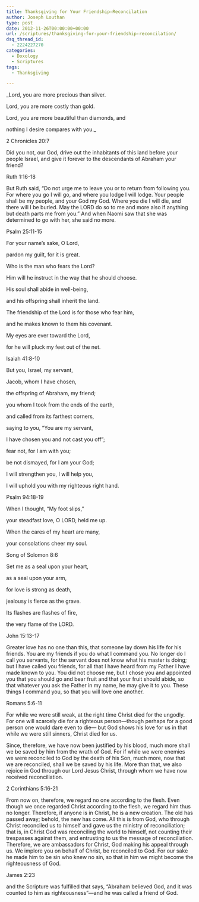 ```yaml
---
title: Thanksgiving for Your Friendship—Reconcilation
author: Joseph Louthan
type: post
date: 2012-11-26T00:00:00+00:00
url: /scriptures/thanksgiving-for-your-friendship-reconcilation/
dsq_thread_id:
  - 2224227270
categories:
  - Doxology
  - Scriptures
tags:
  - Thanksgiving

---
```

_Lord, you are more precious than silver.
  
Lord, you are more costly than gold.
  
Lord, you are more beautiful than diamonds, and
  
nothing I desire compares with you._

2 Chronicles 20:7
  
Did you not, our God, drive out the inhabitants of this land before your people Israel, and give it forever to the descendants of Abraham your friend?

Ruth 1:16-18
  
But Ruth said, “Do not urge me to leave you or to return from following you. For where you go I will go, and where you lodge I will lodge. Your people shall be my people, and your God my God. Where you die I will die, and there will I be buried. May the LORD do so to me and more also if anything but death parts me from you.” And when Naomi saw that she was determined to go with her, she said no more.

Psalm 25:11-15
  
For your name’s sake, O Lord,
  
pardon my guilt, for it is great.
  
Who is the man who fears the Lord?
  
Him will he instruct in the way that he should choose.
  
His soul shall abide in well-being,
  
and his offspring shall inherit the land.
  
The friendship of the Lord is for those who fear him,
  
and he makes known to them his covenant.
  
My eyes are ever toward the Lord,
  
for he will pluck my feet out of the net.

Isaiah 41:8-10
  
But you, Israel, my servant,
  
Jacob, whom I have chosen,
  
the offspring of Abraham, my friend;
  
you whom I took from the ends of the earth,
  
and called from its farthest corners,
  
saying to you, “You are my servant,
  
I have chosen you and not cast you off”;
  
fear not, for I am with you;
  
be not dismayed, for I am your God;
  
I will strengthen you, I will help you,
  
I will uphold you with my righteous right hand.

Psalm 94:18-19
  
When I thought, “My foot slips,”
  
your steadfast love, O LORD, held me up.
  
When the cares of my heart are many,
  
your consolations cheer my soul.

Song of Solomon 8:6
  
Set me as a seal upon your heart,
  
as a seal upon your arm,
  
for love is strong as death,
  
jealousy is fierce as the grave.
  
Its flashes are flashes of fire,
  
the very flame of the LORD.

John 15:13-17
  
Greater love has no one than this, that someone lay down his life for his friends. You are my friends if you do what I command you. No longer do I call you servants, for the servant does not know what his master is doing; but I have called you friends, for all that I have heard from my Father I have made known to you. You did not choose me, but I chose you and appointed you that you should go and bear fruit and that your fruit should abide, so that whatever you ask the Father in my name, he may give it to you. These things I command you, so that you will love one another.

Romans 5:6-11
  
For while we were still weak, at the right time Christ died for the ungodly. For one will scarcely die for a righteous person—though perhaps for a good person one would dare even to die— but God shows his love for us in that while we were still sinners, Christ died for us.
  
Since, therefore, we have now been justified by his blood, much more shall we be saved by him from the wrath of God. For if while we were enemies we were reconciled to God by the death of his Son, much more, now that we are reconciled, shall we be saved by his life. More than that, we also rejoice in God through our Lord Jesus Christ, through whom we have now received reconciliation.

2 Corinthians 5:16-21
  
From now on, therefore, we regard no one according to the flesh. Even though we once regarded Christ according to the flesh, we regard him thus no longer. Therefore, if anyone is in Christ, he is a new creation. The old has passed away; behold, the new has come. All this is from God, who through Christ reconciled us to himself and gave us the ministry of reconciliation; that is, in Christ God was reconciling the world to himself, not counting their trespasses against them, and entrusting to us the message of reconciliation. Therefore, we are ambassadors for Christ, God making his appeal through us. We implore you on behalf of Christ, be reconciled to God. For our sake he made him to be sin who knew no sin, so that in him we might become the righteousness of God.

James 2:23
  
and the Scripture was fulfilled that says, “Abraham believed God, and it was counted to him as righteousness”—and he was called a friend of God.